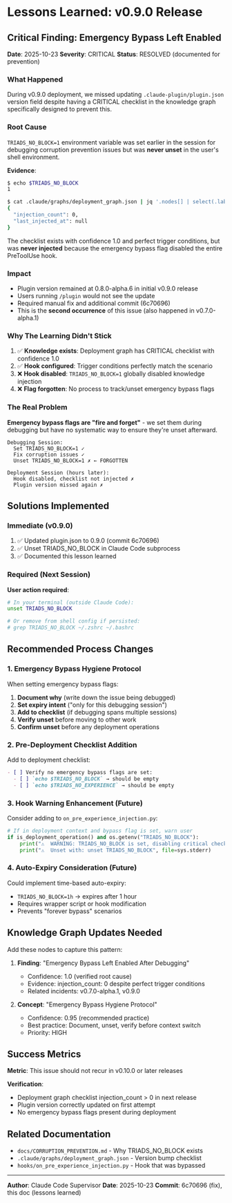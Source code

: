 # Lessons Learned: v0.9.0 Release

## Critical Finding: Emergency Bypass Left Enabled

**Date**: 2025-10-23
**Severity**: CRITICAL
**Status**: RESOLVED (documented for prevention)

### What Happened

During v0.9.0 deployment, we missed updating `.claude-plugin/plugin.json` version field despite having a CRITICAL checklist in the knowledge graph specifically designed to prevent this.

### Root Cause

`TRIADS_NO_BLOCK=1` environment variable was set earlier in the session for debugging corruption prevention issues but was **never unset** in the user's shell environment.

**Evidence**:
```bash
$ echo $TRIADS_NO_BLOCK
1

$ cat .claude/graphs/deployment_graph.json | jq '.nodes[] | select(.label == "Version Bump File Checklist") | {injection_count, last_injected_at}'
{
  "injection_count": 0,
  "last_injected_at": null
}
```

The checklist exists with confidence 1.0 and perfect trigger conditions, but was **never injected** because the emergency bypass flag disabled the entire PreToolUse hook.

### Impact

- Plugin version remained at 0.8.0-alpha.6 in initial v0.9.0 release
- Users running `/plugin` would not see the update
- Required manual fix and additional commit (6c70696)
- This is the **second occurrence** of this issue (also happened in v0.7.0-alpha.1)

### Why The Learning Didn't Stick

1. ✅ **Knowledge exists**: Deployment graph has CRITICAL checklist with confidence 1.0
2. ✅ **Hook configured**: Trigger conditions perfectly match the scenario
3. ❌ **Hook disabled**: `TRIADS_NO_BLOCK=1` globally disabled knowledge injection
4. ❌ **Flag forgotten**: No process to track/unset emergency bypass flags

### The Real Problem

**Emergency bypass flags are "fire and forget"** - we set them during debugging but have no systematic way to ensure they're unset afterward.

```
Debugging Session:
  Set TRIADS_NO_BLOCK=1 ✓
  Fix corruption issues ✓
  Unset TRIADS_NO_BLOCK=1 ✗ ← FORGOTTEN

Deployment Session (hours later):
  Hook disabled, checklist not injected ✗
  Plugin version missed again ✗
```

## Solutions Implemented

### Immediate (v0.9.0)

1. ✅ Updated plugin.json to 0.9.0 (commit 6c70696)
2. ✅ Unset TRIADS_NO_BLOCK in Claude Code subprocess
3. ✅ Documented this lesson learned

### Required (Next Session)

**User action required**:
```bash
# In your terminal (outside Claude Code):
unset TRIADS_NO_BLOCK

# Or remove from shell config if persisted:
# grep TRIADS_NO_BLOCK ~/.zshrc ~/.bashrc
```

## Recommended Process Changes

### 1. Emergency Bypass Hygiene Protocol

When setting emergency bypass flags:

1. **Document why** (write down the issue being debugged)
2. **Set expiry intent** ("only for this debugging session")
3. **Add to checklist** (if debugging spans multiple sessions)
4. **Verify unset** before moving to other work
5. **Confirm unset** before any deployment operations

### 2. Pre-Deployment Checklist Addition

Add to deployment checklist:
```markdown
- [ ] Verify no emergency bypass flags are set:
  - [ ] `echo $TRIADS_NO_BLOCK` → should be empty
  - [ ] `echo $TRIADS_NO_EXPERIENCE` → should be empty
```

### 3. Hook Warning Enhancement (Future)

Consider adding to `on_pre_experience_injection.py`:
```python
# If in deployment context and bypass flag is set, warn user
if is_deployment_operation() and os.getenv("TRIADS_NO_BLOCK"):
    print("⚠️  WARNING: TRIADS_NO_BLOCK is set, disabling critical checklists!", file=sys.stderr)
    print("⚠️  Unset with: unset TRIADS_NO_BLOCK", file=sys.stderr)
```

### 4. Auto-Expiry Consideration (Future)

Could implement time-based auto-expiry:
- `TRIADS_NO_BLOCK=1h` → expires after 1 hour
- Requires wrapper script or hook modification
- Prevents "forever bypass" scenarios

## Knowledge Graph Updates Needed

Add these nodes to capture this pattern:

1. **Finding**: "Emergency Bypass Left Enabled After Debugging"
   - Confidence: 1.0 (verified root cause)
   - Evidence: injection_count: 0 despite perfect trigger conditions
   - Related incidents: v0.7.0-alpha.1, v0.9.0

2. **Concept**: "Emergency Bypass Hygiene Protocol"
   - Confidence: 0.95 (recommended practice)
   - Best practice: Document, unset, verify before context switch
   - Priority: HIGH

## Success Metrics

**Metric**: This issue should not recur in v0.10.0 or later releases

**Verification**:
- Deployment graph checklist injection_count > 0 in next release
- Plugin version correctly updated on first attempt
- No emergency bypass flags present during deployment

## Related Documentation

- `docs/CORRUPTION_PREVENTION.md` - Why TRIADS_NO_BLOCK exists
- `.claude/graphs/deployment_graph.json` - Version bump checklist
- `hooks/on_pre_experience_injection.py` - Hook that was bypassed

---

**Author**: Claude Code Supervisor
**Date**: 2025-10-23
**Commit**: 6c70696 (fix), this doc (lessons learned)
